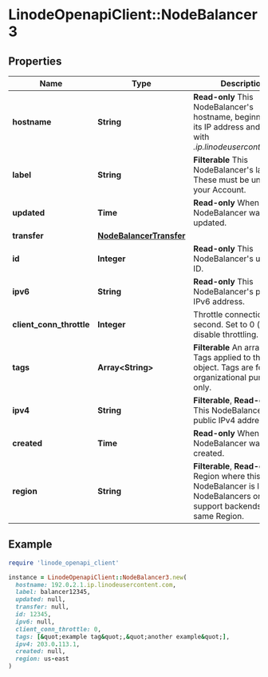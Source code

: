 # LinodeOpenapiClient::NodeBalancer3

## Properties

| Name | Type | Description | Notes |
| ---- | ---- | ----------- | ----- |
| **hostname** | **String** | __Read-only__ This NodeBalancer&#39;s hostname, beginning with its IP address and ending with _.ip.linodeusercontent.com_. | [optional][readonly] |
| **label** | **String** | __Filterable__ This NodeBalancer&#39;s label. These must be unique on your Account. | [optional] |
| **updated** | **Time** | __Read-only__ When this NodeBalancer was last updated. | [optional][readonly] |
| **transfer** | [**NodeBalancerTransfer**](NodeBalancerTransfer.md) |  | [optional] |
| **id** | **Integer** | __Read-only__ This NodeBalancer&#39;s unique ID. | [optional][readonly] |
| **ipv6** | **String** | __Read-only__ This NodeBalancer&#39;s public IPv6 address. | [optional][readonly] |
| **client_conn_throttle** | **Integer** | Throttle connections per second.  Set to 0 (zero) to disable throttling. | [optional] |
| **tags** | **Array&lt;String&gt;** | __Filterable__ An array of Tags applied to this object.  Tags are for organizational purposes only. | [optional] |
| **ipv4** | **String** | __Filterable__, __Read-only__ This NodeBalancer&#39;s public IPv4 address. | [optional][readonly] |
| **created** | **Time** | __Read-only__ When this NodeBalancer was created. | [optional][readonly] |
| **region** | **String** | __Filterable__, __Read-only__ The Region where this NodeBalancer is located. NodeBalancers only support backends in the same Region. | [optional][readonly] |

## Example

```ruby
require 'linode_openapi_client'

instance = LinodeOpenapiClient::NodeBalancer3.new(
  hostname: 192.0.2.1.ip.linodeusercontent.com,
  label: balancer12345,
  updated: null,
  transfer: null,
  id: 12345,
  ipv6: null,
  client_conn_throttle: 0,
  tags: [&quot;example tag&quot;,&quot;another example&quot;],
  ipv4: 203.0.113.1,
  created: null,
  region: us-east
)
```

